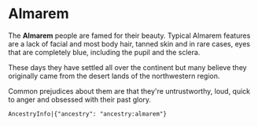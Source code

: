 # Almarem

The **Almarem** people are famed for their beauty. Typical Almarem features are a lack of facial and most body hair, tanned skin and in rare cases, eyes that are completely blue, including the pupil and the sclera.

These days they have settled all over the continent but many believe they originally came from the desert lands of the northwestern region.

Common prejudices about them are that they're untrustworthy, loud, quick to anger and obsessed with their past glory.

`AncestryInfo|{"ancestry": "ancestry:almarem"}`